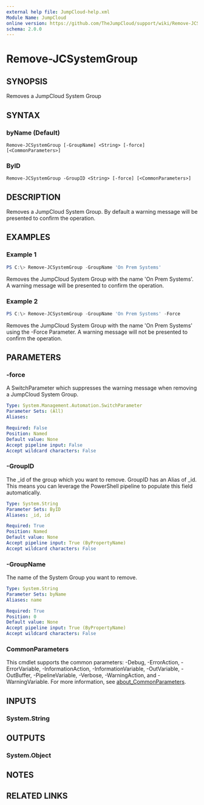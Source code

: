 ```yaml
---
external help file: JumpCloud-help.xml
Module Name: JumpCloud
online version: https://github.com/TheJumpCloud/support/wiki/Remove-JCSystemGroup
schema: 2.0.0
---
```


# Remove-JCSystemGroup

## SYNOPSIS
Removes a JumpCloud System Group

## SYNTAX

### byName (Default)
```
Remove-JCSystemGroup [-GroupName] <String> [-force] [<CommonParameters>]
```

### ByID
```
Remove-JCSystemGroup -GroupID <String> [-force] [<CommonParameters>]
```

## DESCRIPTION
Removes a JumpCloud System Group. By default a warning message will be presented to confirm the operation.

## EXAMPLES

### Example 1
```powershell
PS C:\> Remove-JCSystemGroup -GroupName 'On Prem Systems'
```

Removes the JumpCloud System Group with the name 'On Prem Systems'. A warning message will be presented to confirm the operation.

### Example 2
```powershell
PS C:\> Remove-JCSystemGroup -GroupName 'On Prem Systems' -Force
```

Removes the JumpCloud System Group with the name 'On Prem Systems' using the -Force Parameter. A warning message will not be presented to confirm the operation.

## PARAMETERS

### -force
A SwitchParameter which suppresses the warning message when removing a JumpCloud System Group.

```yaml
Type: System.Management.Automation.SwitchParameter
Parameter Sets: (All)
Aliases:

Required: False
Position: Named
Default value: None
Accept pipeline input: False
Accept wildcard characters: False
```

### -GroupID
The _id of the group which you want to remove. GroupID has an Alias of _id. This means you can leverage the PowerShell pipeline to populate this field automatically.

```yaml
Type: System.String
Parameter Sets: ByID
Aliases: _id, id

Required: True
Position: Named
Default value: None
Accept pipeline input: True (ByPropertyName)
Accept wildcard characters: False
```

### -GroupName
The name of the System Group you want to remove.

```yaml
Type: System.String
Parameter Sets: byName
Aliases: name

Required: True
Position: 0
Default value: None
Accept pipeline input: True (ByPropertyName)
Accept wildcard characters: False
```

### CommonParameters
This cmdlet supports the common parameters: -Debug, -ErrorAction, -ErrorVariable, -InformationAction, -InformationVariable, -OutVariable, -OutBuffer, -PipelineVariable, -Verbose, -WarningAction, and -WarningVariable. For more information, see [about_CommonParameters](http://go.microsoft.com/fwlink/?LinkID=113216).

## INPUTS

### System.String
## OUTPUTS

### System.Object
## NOTES

## RELATED LINKS
